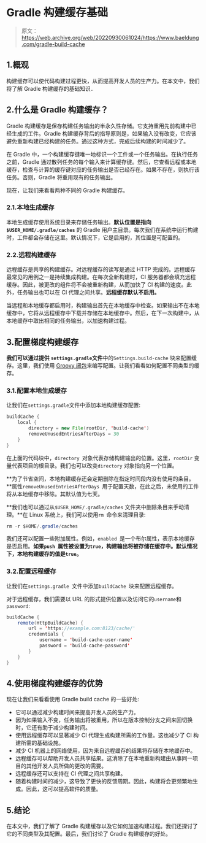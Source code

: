 # Gradle 构建缓存基础

> 原文：<https://web.archive.org/web/20220930061024/https://www.baeldung.com/gradle-build-cache>

## 1.概观

构建缓存可以使代码构建过程更快，从而提高开发人员的生产力。在本文中，我们将了解 Gradle 构建缓存的基础知识`.`

## 2.什么是 Gradle 构建缓存？

Gradle 构建缓存是保存构建任务输出的半永久性存储。它支持重用先前构建中已经生成的工件。Gradle 构建缓存背后的指导原则是，如果输入没有改变，它应该避免重新构建已经构建的任务。通过这种方式，完成后续构建的时间减少了。

在 Gradle 中，一个构建缓存键唯一地标识一个工件或一个任务输出。在执行任务之前，Gradle 通过散列任务的每个输入来计算缓存键。然后，它查看远程或本地缓存，检查与计算的缓存键对应的任务输出是否已经存在。如果不存在，则执行该任务。否则，Gradle 将重用现有的任务输出。

现在，让我们来看看两种不同的 Gradle 构建缓存。

### 2.1.本地生成缓存

本地生成缓存使用系统目录来存储任务输出。**默认位置是指向`$USER_HOME/.gradle/caches`** 的 Gradle 用户主目录。每次我们在系统中运行构建时，工件都会存储在这里。默认情况下，它是启用的，其位置是可配置的。

### 2.2.远程构建缓存

远程缓存是共享的构建缓存。对远程缓存的读写是通过 HTTP 完成的。远程缓存最常见的用例之一是持续集成构建。在每次全新构建时，CI 服务器都会填充远程缓存。因此，被更改的组件将不会被重新构建，从而加快了 CI 构建的速度。此外，任务输出也可以在 CI 代理之间共享。**远程缓存默认不启用。**

当远程和本地缓存都启用时，构建输出首先在本地缓存中检查。如果输出不在本地缓存中，它将从远程缓存中下载并存储在本地缓存中。然后，在下一次构建中，从本地缓存中取出相同的任务输出，以加速构建过程。

## 3.配置梯度构建缓存

**我们可以通过提供** **`settings.gradle`文件**中的`Settings.build-cache` 块来配置缓存。这里，我们使用 [Groovy 闭包](/web/20220929050903/https://www.baeldung.com/groovy-closures#:~:text=A%20closure%20is%20an%20anonymous,its%20local%20variables%20%E2%80%94%20during%20execution.)来编写配置。让我们看看如何配置不同类型的缓存。

### 3.1.配置本地生成缓存

让我们在`settings.gradle`文件中添加本地构建缓存配置:

```java
buildCache {
    local {
        directory = new File(rootDir, 'build-cache')
        removeUnusedEntriesAfterDays = 30
    }
} 
```

在上面的代码块中，`directory `对象代表存储构建输出的位置。这里，`rootDir` 变量代表项目的根目录。我们也可以改变`directory` 对象指向另一个位置。

**为了节省空间，本地构建缓存还会定期删除在指定时间段内没有使用的条目。**属性`removeUnusedEntriesAfterDays `用于配置天数，在此之后，未使用的工件将从本地缓存中移除。其默认值为七天。

**我们也可以通过从`$USER_HOME/.gradle/caches` 文件夹中删除条目来手动清理。**在 Linux 系统上，我们可以使用`rm `命令来清理目录:

```java
rm -r $HOME/.gradle/caches
```

我们还可以配置一些附加属性。例如，`enabled `是一个布尔属性，表示本地缓存是否启用。**如果`push `属性被设置为`true`，构建输出将被存储在缓存中。默认情况下，本地构建缓存的值是`true`。**

### 3.2.配置远程缓存

让我们在`settings.gradle `文件中添加`buildCache `块来配置远程缓存。

对于远程缓存，我们需要以 URL 的形式提供位置以及访问它的`username`和`password`:

```java
buildCache {
    remote(HttpBuildCache) {
        url = 'https://example.com:8123/cache/'
        credentials {
            username = 'build-cache-user-name'
            password = 'build-cache-password'
        }
    }
}
```

## 4.使用**梯度构建缓存**的优势

现在让我们来看看使用 Gradle build cache 的一些好处:

*   它可以通过减少构建时间来提高开发人员的生产力。
*   因为如果输入不变，任务输出将被重用，所以在版本控制分支之间来回切换时，它还有助于减少构建时间。
*   使用远程缓存可以显著减少 CI 代理生成构建所需的工作量。这也减少了 CI 构建所需的基础设施。
*   减少 CI 机器上的网络使用，因为来自远程缓存的结果将存储在本地缓存中。
*   远程缓存可以帮助开发人员共享结果。这消除了在本地重新构建由从事同一项目的其他开发人员所做的更改的需要。
*   远程缓存还可以支持在 CI 代理之间共享构建。
*   随着构建时间的减少，这导致了更快的反馈周期。因此，构建将会更频繁地生成。因此，这可以提高软件的质量。

## 5.结论

在本文中，我们了解了 Gradle 构建缓存以及它如何加速构建过程。我们还探讨了它的不同类型及其配置。最后，我们讨论了 Gradle 构建缓存的好处。